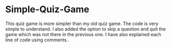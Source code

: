 # Simple-Quiz-Game
This quiz game is more simpler than my old quiz game. The code is very simple to understand. I also added the option to skip a question and  quit the game which was not there in the previous one. I have also explained each line of code  using comments..
